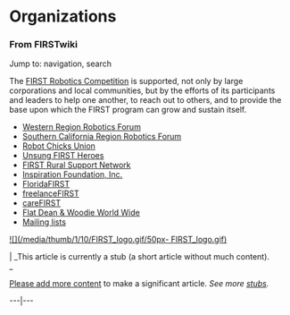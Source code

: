 

# Organizations

### From FIRSTwiki

Jump to: navigation, search

The [FIRST Robotics Competition](FIRST_Robotics_Competition "FIRST
Robotics Competition" ) is supported, not only by large corporations and local
communities, but by the efforts of its participants and leaders to help one
another, to reach out to others, and to provide the base upon which the FIRST
program can grow and sustain itself.

  * [Western Region Robotics Forum](/index.php?title=Western_Region_Robotics_Forum&action=edit "Western Region Robotics Forum" )
  * [Southern California Region Robotics Forum](/index.php?title=Southern_California_Region_Robotics_Forum&action=edit "Southern California Region Robotics Forum" )
  * [Robot Chicks Union](Robot_Chicks_Union "Robot Chicks Union" )
  * [Unsung FIRST Heroes](Unsung_FIRST_Heroes "Unsung FIRST Heroes" )
  * [FIRST Rural Support Network](/index.php?title=FIRST_Rural_Support_Network&action=edit "FIRST Rural Support Network" )
  * [Inspiration Foundation, Inc.](/index.php?title=Inspiration_Foundation%2C_Inc.&action=edit "Inspiration Foundation, Inc." )
  * [FloridaFIRST](/index.php?title=FloridaFIRST&action=edit "FloridaFIRST" )
  * [freelanceFIRST](FreelanceFIRST "FreelanceFIRST" )
  * [careFIRST](CareFIRST "CareFIRST" )
  * [Flat Dean &amp; Woodie World Wide](Flat_Dean_%26_Woodie_World_Wide "Flat Dean & Woodie World Wide" )
  * [Mailing lists](Mailing_lists "Mailing lists" )

[![](/media/thumb/1/10/FIRST_logo.gif/50px-
FIRST_logo.gif)](Image:FIRST_logo.gif "" )

|  _This article is currently a stub (a short article without much content).  
_

[Please add more
content](http://www.firstwiki.net/index.php?title=Organizations&action=edit
"http://www.firstwiki.net/index.php?title=Organizations&action=edit" ) to make
a significant article. _See more [stubs](Special:Shortpages
"Special:Shortpages" )._  
  
---|---  
  
